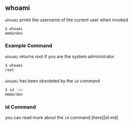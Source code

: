 ---
---

whoami
--
`whoami` prints the username of the current user when invoked
<!-- one line explanation would go here -->

<!-- minimal example -->
~~~ bash
$ whoami
mmdarden

~~~

<!--more-->

### Example Command
`whoami` returns root if you are the system administrator
~~~ bash
$ whoami
root

~~~
#### 
`whoami` has been obsoleted by the `id` command

~~~ bash
$ id -un
mmdarden

~~~

### id Command
you can read more about the `id` command [here][id.md]
